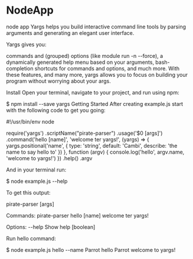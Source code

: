 # NodeApp

node app Yargs helps you build interactive command line tools by parsing arguments and generating an elegant user interface.

Yargs gives you:

commands and (grouped) options (like module run -n --force),
a dynamically generated help menu based on your arguments,
bash-completion shortcuts for commands and options,
and much more.
With these features, and many more, yargs allows you to focus on building your program without worrying about your args.

Install
Open your terminal, navigate to your project, and run using npm:

\$ npm install --save yargs
Getting Started
After creating example.js start with the following code to get you going:

#!/usr/bin/env node

require('yargs')
.scriptName("pirate-parser")
.usage('\$0 <cmd> [args]')
.command('hello [name]', 'welcome ter yargs!', (yargs) => {
yargs.positional('name', {
type: 'string',
default: 'Cambi',
describe: 'the name to say hello to'
})
}, function (argv) {
console.log('hello', argv.name, 'welcome to yargs!')
})
.help()
.argv

And in your terminal run:

\$ node example.js --help

To get this output:

pirate-parser <cmd> [args]

Commands:
pirate-parser hello [name] welcome ter yargs!

Options:
--help Show help [boolean]

Run hello command:

\$ node example.js hello --name Parrot
hello Parrot welcome to yargs!
